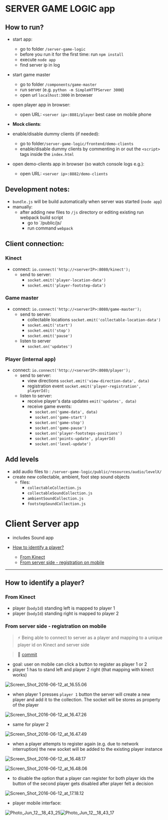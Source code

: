 # SERVER GAME LOGIC app

## How to run?

* start app:
  * go to folder `/server-game-logic`
  * before you run it for the first time: run `npm install`
  * execute `node app`
  * find server ip in log
* start game master
    * go to folder `/components/game-master`
    * run server (e.g. `python -m SimpleHTTPServer 3000`)
    * open url `localhost:3000` in browser
* open player app in browser:
  * open URL: `<server ip>:8881/player` best case on mobile phone

* **Mock clients**:
* enable/disable dummy clients (if needed):
  * go to folder`/server-game-logic/frontend/demo-clients`
  * enable/disable dummy clients by commenting in or out the `<script>` tags inside the `index.html`
* open demo-clients app in browser (so watch console logs e.g.):
  * open URL: `<server ip>:8882/demo-clients`


## Development notes:

* `bundle.js` will be build automatically when server was started (`node app`)
* manually:
    * after adding new files to `/js` directory or editing existing run webpack build script
        * go to `/public/js/
        * run command `webpack`

## Client connection:

### Kinect

* connect: `io.connect('http://<serverIP>:8080/kinect');`
    * send to server:
        * `socket.emit('player-location-data')`
        * `socket.emit('player-footstep-data')`

### Game master

* connect: `io.connect('http://<serverIP>:8080/game-master');`
    * send to server:
        * collectable locations `socket.emit('collectable-location-data')`
        * `socket.emit('start')`
        * `socket.emit('stop')`
        * `socket.emit('pause')`
    * listen to server
        * `socket.on('updates')`

### Player (internal app)

* connect: `io.connect('http://<serverIP>:8080/player');`
    * send to server:
        * view directions `socket.emit('view-direction-data', data)`
        * registration event `socket.emit('player-registration', playerId);`
    * listen to server:
        * receive player's data updates `emit('updates', data)`
        * receive game events:
            * `socket.on('game-data', data)`
            * `socket.on('game-start')`
            * `socket.on('game-stop')`
            * `socket.on('game-pause')`
            * `socket.on('player-footsteps-positions')`
            * `socket.on('points-update', playerId)`
            * `socket.on('level-update')`


## Add levels

* add audio files to : `/server-game-logic/public/resources/audio/levelX/`
* create new collectable, ambient, foot step sound objects
    * files:
        * `collectableCollection.js`
        * `collectableSoundCollection.js`
        * `ambientSoundCollection.js`
        * `footstepSoundCollection.js`



# Client Server app

* includes Sound app 

* [How to identify a player?](#how-to-identify-a-player)
    *  [From Kinect](#from-kinect)
    *  [From server side - registration on mobile](#from-server-side-registration-on-mobile)

-----

## How to identify a player?

### From Kinect

* player (`bodyId`) standing left is mapped to player 1
* player (`bodyId`) standing right is mapped to player 2

### From server side - registration on mobile

> :zap: Being able to connect to server as a player and mapping to a unique player id on Kinect and server side

> :paperclip: [commit](https://gitlab.cm.htw-berlin.de/studentenprojekte/mp-interactive-sound-environment/commit/5a2b00d09a60335984236dd0ab086a577b80f3d8)

* goal: user on mobile can click a button to register as player 1 or 2
* player 1 has to stand left and player 2 right (that mapping with kinect works)

 ![Screen_Shot_2016-06-12_at_16.55.06](https://github.com/creative-media-berlin/cm.mp.3d-audio/wiki/Images/server/image1.png)

*  when player 1 presses `player 1` button the server will create a new player and add it to the collection. The socket will be stores as property of the player

![Screen_Shot_2016-06-12_at_16.47.26](https://github.com/creative-media-berlin/cm.mp.3d-audio/wiki/Images/server/image2.png)

* same for player 2

![Screen_Shot_2016-06-12_at_16.47.49](https://github.com/creative-media-berlin/cm.mp.3d-audio/wiki/Images/server/image3.png)

* when a player attempts to register again (e.g. due to network interruption) the new socket will be added to the existing player instance

![Screen_Shot_2016-06-12_at_16.48.17](https://github.com/creative-media-berlin/cm.mp.3d-audio/wiki/Images/server/image4.png)

![Screen_Shot_2016-06-12_at_16.48.06](https://github.com/creative-media-berlin/cm.mp.3d-audio/wiki/Images/server/image5.png)


* to disable the option that a player can register for both player ids the button of the second player gets disabled after player felt a decision

![Screen_Shot_2016-06-12_at_17.18.12](https://github.com/creative-media-berlin/cm.mp.3d-audio/wiki/Images/server/image6.png)

* player mobile interface:

![Photo_Jun_12__18_43_25](https://github.com/creative-media-berlin/cm.mp.3d-audio/wiki/Images/server/image7.png)![Photo_Jun_12__18_43_17](https://github.com/creative-media-berlin/cm.mp.3d-audio/wiki/Images/server/image8.png)
